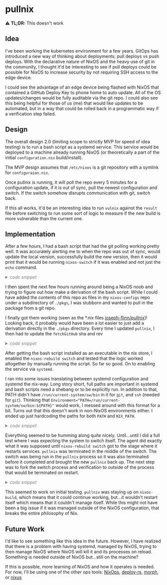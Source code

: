# pullnix

:warning: **TL;DR:** This doesn't work 

## Idea

I've been working the kubernetes environment for a few years. GitOps has introduced a new way of
thinking about deployments; pull deploys vs push deploys. With the declarative nature of NixOS and the 
heavy use of git in the community, I thought it'd be interesting to see if pull deploys could be 
possible for NixOS to increase security by not requiring SSH access to the edge device.

I could see the advantage of an edge device being flashed with NixOS that contained a GitHub Deploy Key
to phone home to auto update. All of the OS updates/changes would be fully auditable via the git repo. I
could also see this being helpful for those of us (me) that would like updates to be automated, but in a
way that could be rolled back in a programmatic way if a verification step failed.


## Design

The overall design 2.0 (limiting scope to strictly MVP for speed of idea testing) is to run a bash script 
as a systemd service. This service would be deployed to a machine already running NixOS (or theoretically 
a part of the initial `configuration.nix` build/install). 

The MVP design assumes that `/etc/nixos` is a git repository with a symlink for `configuraion.nix`. 

Once pullnix is running, it will poll the repo every 5 minutes for a configuration update, if it is out
of sync, pull the newest configuration and switch. If the switch somehow disrupts communication with git, 
switch back. 

If this all works, it'd be an interesting idea to run `vulnix` against the `result` file before switching
to run some sort of logic to measure if the new build is more vulnerable than the current one.


## Implementation

After a few hours, I had a bash script that had the git polling working pretty well. It was accurately 
alerting me to when the repo was out of sync, would update the local version, successfully build the new
version, then it would print that it would be running `nixos-switch` if it was enabled and not just the 
`echo` command. 

<details><summary style="color:grey;"><i>code snippet</i></summary>
<p>

```bash
# bin/pullnix

NIXOS_CONFIG_DIR=/etc/nixos
LOG_DIR=/var/log/pullnix
PULLNIX_LOG=$LOG_DIR/pullnix.log
GIT_REMOTE=origin
GIT_BRANCH=main

#POLL_TIME=300
POLL_TIME=30


# Set up logging files
echo "=====Setting up pullnix====="
if ! [ -d $LOG_DIR ]; then
    echo "Creating $LOG_DIR"
    mkdir $LOG_DIR
fi
if ! [ -f $PULLNIX_LOG ]; then
    echo "Creating $PULLNIX_LOG"
    touch $PULLNIX_LOG
fi

echo "NIX_PATH: $NIX_PATH"
echo "PATH: $PATH"
echo "============================"


runSync() {
    git pull
    echo "> nixos-rebuild build"
    nixos-rebuild build -p $remote_head -I $NIXOS_CONFIG_DIR/configuration.nix

    if [ $? -eq 0 ]; then
        echo "> nixos-rebuild switch" >> $PULLNIX_LOG
        #nixos-rebuild switch -p $remote_head -I $NIXOS_CONFIG_DIR/configuration.nix >> $PULLNIX_LOG 2>&1

        if [ $(git ls-remote &>> /dev/null; echo $?) -eq 0 ]; then
            echo "git repo connection successful" >> $PULLNIX_LOG
        else
            echo "git repo connection failed" >> $PULLNIX_LOG
            echo "Switching back" >> $PULLNIX_LOG
            #nixos-rebuild switch --rollback >> $PULLNIX_LOG 2>&1
        fi
    fi
}


cd $NIXOS_CONFIG_DIR

while true; do
    git fetch
    local_head=$(git rev-parse $GIT_BRANCH)
    remote_head=$(git rev-parse $GIT_REMOTE/$GIT_BRANCH)

    if [ $local_head != $remote_head ]; then
        echo "Out of sync -- local:${local_head:0:7} => remote:${remote_head:0:7}"
        runSync
    fi

    sleep $POLL_TIME
done
```

</p>
</details>


I then spent the next few hours running around being a NixOS noob and trying to figure out how make a 
derivation of the bash script. While I could have added the contents of this repo as files in my 
`nixos-configs` repo under a subdirectory of `./pkgs`, I was stubborn and wanted to pull in the package
from a git repo.


I finally got them working (seen as the *.nix files
[joseph-flinn/pullnix](https://github.com/joseph-flinn/pullnix.git))! Looking back, it probably would
have been a lot easier to just add a derivation directly in the `./pkgs` directory. Every time I updated
`pullnix`, I then had to update the `fetchGitHub` sha and rev


<details><summary style="color:grey;"><i>code snippet</i></summary>
<p>

```bash
# nixos-configs/pkgs/pullnix/default.nix

{ stdenv, fetchFromGitHub, bash}:

stdenv.mkDerivation rec {
  name = "pullnix-${version}";
  version = "a77dcea124f79fe9b88e54cb52b8f12d53768370";

  src = fetchFromGitHub {
    owner = "joseph-flinn";
    repo = "pullnix";
    rev = "${version}";
    sha256 = "0sgnzvynnh1z95avwrfn0r1y9zb8kpaph9hqd9fn2qvfx01mifai";
  };

  buildInputs = [ bash ];
  preConfigure = ''
    export PREFIX=$out
  '';
}
```

```nix
# configuration.nix 

{ config, pkgs, ... }:
let
  pullnix = pkgs.callPackage ../pkgs/pullnix {};
in
{
  #...
  environment.systemPackages = with pkgs; [
     "${pullnix}"
  ];

```
</p>
</details>


After getting the bash script installed as an executable in the nix store, I enabled the 
`nixos-rebuild switch` and tested that the logic worked altogether by manually running the script. 
So far so good. On to enabling the service via `systemd`.

I ran into some issues translating between systemd configuration and systemd the nix-way. Long story
short, full paths are important in systemd and bash scripts need a shebang or to be explicitly run. In
addition to that, PATH didn't have `/run/current-system/sw/bin` in it for `git`, and `ssh` (needed for 
`git`). Thinking that `Environment="PATH=/run/current-system/sw/bin:${PATH}"` would work, I messed around
with this format for a bit. Turns out that this doesn't work in non-NixOS environments either. I ended up
just hardcoding the paths for both `PATH` and `NIX_PATH`.


<details><summary style="color:grey;"><i>code snippet</i></summary>
<p>


```nix
# configuration.nix

{
  #...

  systemd.services.pullnix = {
    enable = true;
    description = "pullnix agent";
    after = ["network.target"];
    serviceConfig = {
      Type = "simple";
      Restart = "always";
      RestartSec = 5;
      Environment = "PATH=/run/current-system/sw/bin NIX_PATH=/root/.nix-defexpr/channels:nixpkgs=/nix/var/nix/profiles/per-user/root/channels/nixos:nixos-config=/etc/nixos/configuration.nix:/nix/var/nix/profiles/per-user/root/channels";
      ExecStart = "${pkgs.bash}/bin/bash ${pullnix}/bin/pullnix";

      StandardOutput = "append:/var/log/pullnix/pullnix.log";
      StandardError = "append:/var/log/pullnix/pullnix.log";
    };
    wantedBy = [ "multi-user.target" ];
  };

  #...
```

</p>
</details>



Everything seemed to be humming along quite nicely. Until...until I did a full test where I was expecting
the system to switch itself. The agent did exactly what it was supposed until `nixos-rebuild switch` got
to the stage where it restarts services. `pullnix` was terminated in the middle of the switch. The switch 
was being run in the `pullnix` process so it was also terminated before it completed and brought the new
`pullnix` back up. The next step was to fork the switch process and verification to outside of the process
that would be terminated on restart.


<details><summary style="color:grey;"><i>code snippet</i></summary>
<p>


```bash
# bin/pullnix

NIXOS_CONFIG_DIR=/etc/nixos
LOG_DIR=/var/log/pullnix
PULLNIX_LOG=$LOG_DIR/pullnix.log
GIT_REMOTE=origin
GIT_BRANCH=main

#POLL_TIME=300
POLL_TIME=30


# Set up logging files
echo "=====Setting up pullnix====="
if ! [ -d $LOG_DIR ]; then
    echo "Creating $LOG_DIR"
    mkdir $LOG_DIR
fi
if ! [ -f $PULLNIX_LOG ]; then
    echo "Creating $PULLNIX_LOG"
    touch $PULLNIX_LOG
fi

echo "NIX_PATH: $NIX_PATH"
echo "PATH: $PATH"
echo "============================"


runSync() {
    git pull
    echo "> nixos-rebuild build"
    nixos-rebuild build -p $remote_head -I $NIXOS_CONFIG_DIR/configuration.nix

    if [ $? -eq 0 ]; then
        pullnix-switch $NIX_CONFIG_DIR $PULLNIX_LOG $remote_head &
    fi
}


cd $NIXOS_CONFIG_DIR

while true; do
    git fetch
    local_head=$(git rev-parse $GIT_BRANCH)
    remote_head=$(git rev-parse $GIT_REMOTE/$GIT_BRANCH)

    if [ $local_head != $remote_head ]; then
        echo "Out of sync -- local:${local_head:0:7} => remote:${remote_head:0:7}"
        runSync
    fi

    sleep $POLL_TIME
done
```

```bash
# bin/pullnix-switch

NIX_CONFIG_DIR=$0
PULLNIX_LOG=$1

remote_head=$2


echo "====="
echo "PATH: $PATH"
echo "NIX_PATH: $NIX_PATH"
echo "NIX_CONFIG_DIR: $NIX_CONFIG_DIR"
echo "PULLNIX_LOG: $PULLNIX_LOG"
echo "remote_head: $remote_head"
echo "====="


cd $NIX_CONFIG_DIR 

echo "> nixos-rebuild switch" >> $PULLNIX_LOG
nixos-rebuild switch -p $remote_head -I $NIXOS_CONFIG_DIR/configuration.nix >> $PULLNIX_LOG 2>&1

if [ $(git ls-remote &>> /dev/null; echo $?) -eq 0 ]; then
    echo "git repo connection successful" >> $PULLNIX_LOG
else
    echo "git repo connection failed" >> $PULLNIX_LOG
    echo "Switching back" >> $PULLNIX_LOG
    nixos-rebuild switch --rollback >> $PULLNIX_LOG 2>&1
fi
```
</p>
</details>


This seemed to work on initial testing. `pullnix` was staying up on `nixos-build`, which means that 
it could continue working, but...it wouldn't restart itself which means that it couldn't manage itself.
While this might not have been a big issue if it was managed outside of the NixOS configuration, that 
breaks the entire philosophy of Nix. 


## Future Work
I'd like to see something like this idea in the future. However, I have realized that there is a problem
with having systemd, managed by NixOS, trying to then manage NixOS where NixOS will kill it and its 
processes on reload. Something is needed outside of NixOS but...still on the machine?

If this is possible, more learning of NixOS and how it operates is needed. For now, I'll be using one
of the other ops tools: [NixOps](https://github.com/NixOS/nixops), 
[deploy-rs](https://github.com/serokell/deploy-rs), [morph](https://github.com/DBCDK/morph), or 
[nixus](https://github.com/infinisil/nixus/tree/master)

